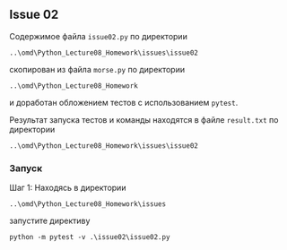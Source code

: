 ## Issue 02

Содержимое файла `issue02.py` по директории 
```
..\omd\Python_Lecture08_Homework\issues\issue02
```
скопирован из файла `morse.py` по директории 
```
..\omd\Python_Lecture08_Homework
```
и доработан обложением тестов с использованием `pytest`.

Результат запуска тестов и команды находятся в файле `result.txt` по директории

```
..\omd\Python_Lecture08_Homework\issues\issue02
```

### Запуск
Шаг 1: Находясь в директории
```
..\omd\Python_Lecture08_Homework\issues
```

запустите директиву 
```
python -m pytest -v .\issue02\issue02.py
```